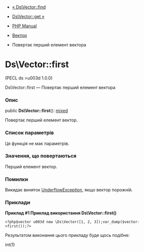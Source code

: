 - [« Ds\Vector::find](ds-vector.find.md)
- [Ds\Vector::get »](ds-vector.get.md)

- [PHP Manual](index.md)
- [Вектор](class.ds-vector.md)
- Повертає перший елемент вектора

# Ds\Vector::first

(PECL ds \>u003d 1.0.0)

Ds\Vector::first — Повертає перший елемент вектора

### Опис

public **Ds\Vector::first**():
[mixed](language.types.declarations.md#language.types.declarations.mixed)

Повертає перший елемент вектор.

### Список параметрів

Ця функція не має параметрів.

### Значення, що повертаються

Перший елемент вектор.

### Помилки

Викидає виняток
[UnderflowException](class.underflowexception.md), якщо вектор порожній.

### Приклади

**Приклад #1 Приклад використання **Ds\Vector::first()****

` <?php$vector u003d new \Ds\Vector([1, 2, 3]);var_dump($vector->first());?> `

Результатом виконання цього прикладу буде щось подібне:

int(1)
